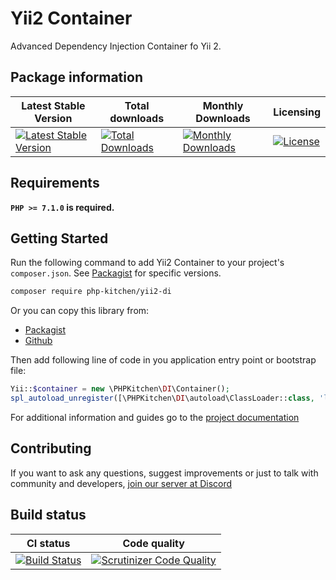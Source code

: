 # Yii2 Container

Advanced Dependency Injection Container fo Yii 2. 


## Package information

Latest Stable Version | Total downloads | Monthly Downloads | Licensing 
--------------------- |  -------------- | ----------------  | --------- 
[![Latest Stable Version](https://poser.pugx.org/php-kitchen/yii2-di/v/stable)](https://packagist.org/packages/php-kitchen/yii2-di)| [![Total Downloads](https://poser.pugx.org/php-kitchen/yii2-di/downloads)](https://packagist.org/packages/php-kitchen/yii2-di) | [![Monthly Downloads](https://poser.pugx.org/php-kitchen/yii2-di/d/monthly)](https://packagist.org/packages/php-kitchen/yii2-di) | [![License](https://poser.pugx.org/php-kitchen/yii2-di/license)](https://packagist.org/packages/php-kitchen/yii2-di)


## Requirements

**`PHP >= 7.1.0` is required.**

## Getting Started

Run the following command to add Yii2 Container to your project's `composer.json`. See [Packagist](https://packagist.org/packages/php-kitchen/yii2-di) for specific versions.

```bash
composer require php-kitchen/yii2-di
```

Or you can copy this library from:
- [Packagist](https://packagist.org/packages/php-kitchen/yii2-di)
- [Github](https://github.com/php-kitchen/yii2-di)

Then add following line of code in you application entry point or bootstrap file:
```php
Yii::$container = new \PHPKitchen\DI\Container();
spl_autoload_unregister([\PHPKitchen\DI\autoload\ClassLoader::class, 'loadClass']);
```

For additional information and guides go to the [project documentation](docs/README.md)

## Contributing

If you want to ask any questions, suggest improvements or just to talk with community and developers, [join our server at Discord](https://discord.gg/Ez5VZhC) 

## Build status

CI status    | Code quality
------------ | ------------
[![Build Status](https://travis-ci.org/php-kitchen/yii2-di.svg?branch=master)](https://travis-ci.org/php-kitchen/yii2-di) | [![Scrutinizer Code Quality](https://scrutinizer-ci.com/g/php-kitchen/yii2-di/badges/quality-score.png?b=master)](https://scrutinizer-ci.com/g/php-kitchen/yii2-di/?branch=master)